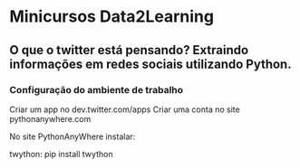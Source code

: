 # Minicursos Data2Learning
## O que o twitter está pensando? Extraindo informações em redes sociais utilizando Python.

### Configuração do ambiente de trabalho

Criar um app no dev.twitter.com/apps
Criar uma conta no site pythonanywhere.com

No site PythonAnyWhere instalar: 

twython: pip install twython